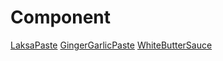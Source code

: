 # Component

[LaksaPaste](/Recipes/LaksaPaste.md)
[GingerGarlicPaste](/Recipes/GingerGarlicPaste.md)
[WhiteButterSauce](/Recipes/WhiteButterSauce.md)
